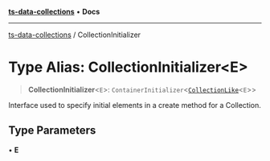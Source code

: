 [**ts-data-collections**](../README.md) • **Docs**

---

[ts-data-collections](../README.md) / CollectionInitializer

# Type Alias: CollectionInitializer\<E\>

> **CollectionInitializer**\<`E`\>: `ContainerInitializer`\<[`CollectionLike`](CollectionLike.md)\<`E`\>\>

Interface used to specify initial elements in a create method for a Collection.

## Type Parameters

• **E**
